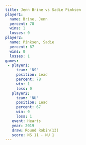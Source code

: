 ```yaml
---
title: Jenn Brine vs Sadie Pinksen
player1:              
  name: Brine, Jenn   
  percent: 78         
  wins: 1             
  losses: 0           
player2:              
  name: Pinksen, Sadie
  percent: 67         
  wins: 0             
  losses: 1           
games:
 - player1:        
     team: 'NS'    
     position: Lead
     percent: 78   
     win: 1        
     loss: 0       
   player2:        
     team: 'NU'    
     position: Lead
     percent: 67   
     win: 0        
     loss: 1       
   event: Hearts        
   year: 2019           
   draw: Round Robin(13)
   score: NS 11 - NU 1  
---
```

